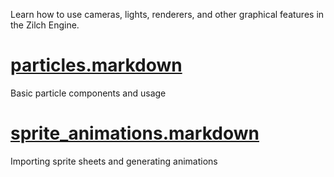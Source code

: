 Learn how to use cameras, lights, renderers, and other graphical features in the Zilch Engine.

 # [particles.markdown](https://github.com/ZilchEngine/ZilchDocs/blob/master/zilch_editor_documentation/tutorials/graphics/particles.markdown)
Basic particle components and usage

 # [sprite_animations.markdown](https://github.com/ZilchEngine/ZilchDocs/blob/master/zilch_editor_documentation/tutorials/graphics/sprite_animations.markdown)
Importing sprite sheets and generating animations 

 